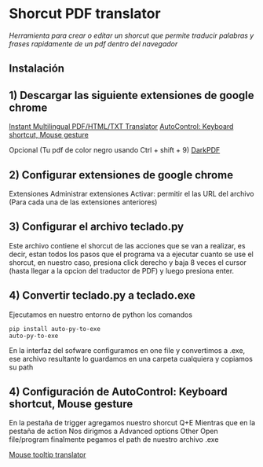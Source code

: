 # Shorcut PDF translator

_Herramienta para crear o editar un shorcut que permite traducir palabras y frases rapidamente de un pdf dentro del navegador_

## Instalación
## 1) Descargar las siguiente extensiones de google chrome
[Instant Multilingual PDF/HTML/TXT Translator](https://chrome.google.com/webstore/detail/instant-multilingual-pdfh/fcbnhmalionocfajdkpnlhmekghnmbii)
[AutoControl: Keyboard shortcut, Mouse gesture](https://chrome.google.com/webstore/detail/autocontrol-keyboard-shor/lkaihdpfpifdlgoapbfocpmekbokmcfd)

Opcional (Tu pdf de color negro usando Ctrl + shift + 9)
[DarkPDF](https://chrome.google.com/webstore/detail/darkpdf/cfemcmeknmapecneeeaajnbhhgfgkfhp)

## 2) Configurar extensiones de google chrome
Extensiones
Administrar extensiones
Activar: permitir el las URL del archivo (Para cada una de las extensiones anteriores)

## 3) Configurar el archivo teclado.py
Este archivo contiene el shorcut de las acciones que se van a realizar, es decir, estan todos los pasos que el programa va a ejecutar cuanto se use el shorcut, en nuestro caso, presiona click derecho y baja 8 veces el cursor (hasta llegar a la opcion del traductor de PDF) y luego presiona enter.

## 4) Convertir teclado.py a teclado.exe
Ejecutamos en nuestro entorno de python los comandos
```
pip install auto-py-to-exe
auto-py-to-exe
```
En la interfaz del sofware configuramos en one file y convertimos a .exe, ese archivo resultante lo guardamos en una carpeta cualquiera y copiamos su path

## 4) Configuración de AutoControl: Keyboard shortcut, Mouse gesture
En la pestaña de trigger agregamos nuestro shorcut 
Q+E 
Mientras que en la pestaña de action
Nos dirigmos a 
Advanced options
Other
Open file/program
finalmente pegamos el path de nuestro archivo .exe 

[Mouse tooltip translator ](https://chrome.google.com/webstore/detail/mouse-tooltip-translator/hmigninkgibhdckiaphhmbgcghochdjc)
